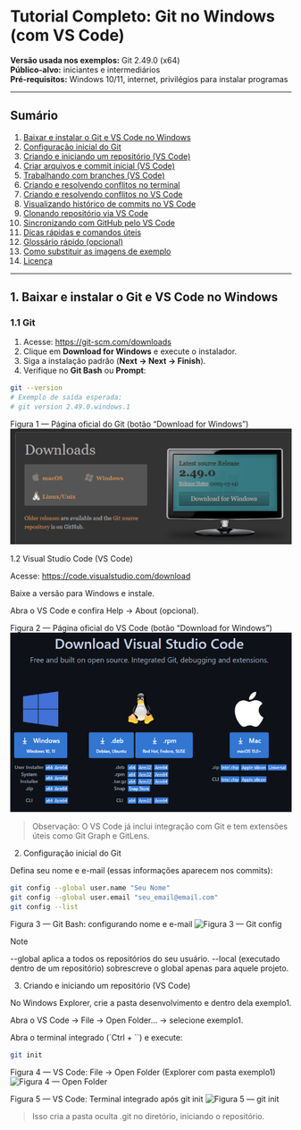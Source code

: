 # Tutorial Completo: Git no Windows (com VS Code)

**Versão usada nos exemplos:** Git 2.49.0 (x64)  
**Público-alvo:** iniciantes e intermediários  
**Pré-requisitos:** Windows 10/11, internet, privilégios para instalar programas

---

## Sumário
1. [Baixar e instalar o Git e VS Code no Windows](#1-baixar-e-instalar-o-git-e-vs-code-no-windows)  
2. [Configuração inicial do Git](#2-configuração-inicial-do-git)  
3. [Criando e iniciando um repositório (VS Code)](#3-criando-e-iniciando-um-repositório-vs-code)  
4. [Criar arquivos e commit inicial (VS Code)](#4-criar-arquivos-e-commit-inicial-vs-code)  
5. [Trabalhando com branches (VS Code)](#5-trabalhando-com-branches-vs-code)  
6. [Criando e resolvendo conflitos no terminal](#6-criando-e-resolvendo-conflitos-no-terminal)  
7. [Criando e resolvendo conflitos no VS Code](#7-criando-e-resolvendo-conflitos-no-vs-code)  
8. [Visualizando histórico de commits no VS Code](#8-visualizando-histórico-de-commits-no-vs-code)  
9. [Clonando repositório via VS Code](#9-clonando-repositório-via-vs-code)  
10. [Sincronizando com GitHub pelo VS Code](#10-sincronizando-com-github-pelo-vs-code)  
11. [Dicas rápidas e comandos úteis](#11-dicas-rápidas-e-comandos-úteis)  
12. [Glossário rápido (opcional)](#12-glossário-rápido-opcional)  
13. [Como substituir as imagens de exemplo](#13-como-substituir-as-imagens-de-exemplo)  
14. [Licença](#14-licença)

---

## 1. Baixar e instalar o Git e VS Code no Windows

### 1.1 Git
1. Acesse: <https://git-scm.com/downloads>  
2. Clique em **Download for Windows** e execute o instalador.  
3. Siga a instalação padrão (**Next → Next → Finish**).  
4. Verifique no **Git Bash** ou **Prompt**:

```bash
git --version
# Exemplo de saída esperada:
# git version 2.49.0.windows.1
```
Figura 1 — Página oficial do Git (botão “Download for Windows”)
![Figura 1 — Git download](docs/images/fig1-git-download.png)

1.2 Visual Studio Code (VS Code)

Acesse: https://code.visualstudio.com/download

Baixe a versão para Windows e instale.

Abra o VS Code e confira Help → About (opcional).

Figura 2 — Página oficial do VS Code (botão “Download for Windows”)
![Figura 2 — VS Code download](docs/images/fig2-vscode-download.png)

>Observação: O VS Code já inclui integração com Git e tem extensões úteis como Git Graph e GitLens.

2. Configuração inicial do Git

Defina seu nome e e-mail (essas informações aparecem nos commits):

```sh
git config --global user.name "Seu Nome"
git config --global user.email "seu_email@email.com"
git config --list
```


Figura 3 — Git Bash: configurando nome e e-mail
![Figura 3 — Git config](docs/images/fig3-git-config.png)

> [!NOTE]
>--global aplica a todos os repositórios do seu usuário.
>--local (executado dentro de um repositório) sobrescreve o global apenas para aquele projeto.

3. Criando e iniciando um repositório (VS Code)

No Windows Explorer, crie a pasta desenvolvimento e dentro dela exemplo1.

Abra o VS Code → File → Open Folder… → selecione exemplo1.

Abra o terminal integrado (`Ctrl + ``) e execute:

```sh
git init
```

Figura 4 — VS Code: File → Open Folder (Explorer com pasta exemplo1)
![Figura 4 — Open Folder](docs/images/fig4-vscode-open-folder.png)

Figura 5 — VS Code: Terminal integrado após git init
![Figura 5 — git init](docs/images/fig5-git-init.png)

>Isso cria a pasta oculta .git no diretório, iniciando o repositório.
